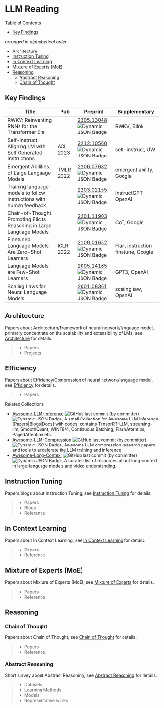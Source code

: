 # LLM Reading

Table of Contents

- [Key Findings](#key-findings)

*arranged in alphabetical order*

- [Architecture](#architecture)
- [Instruction Tuning](#instruction-tuning)
- [In Context Learning](#in-context-learning)
- [Mixture of Experts (MoE)](#mixture-of-experts-moe)
- [Reasoning](#reasoning)
  - [Abstract Reasoning](#abstract-reasoning)
  - [Chain of Thought](#chain-of-thought)

## Key Findings

| Title                                                                 | Pub       | Preprint                                                                                                                                                                                                                                                                                               | Supplementary                      |
| --------------------------------------------------------------------- | --------- | ------------------------------------------------------------------------------------------------------------------------------------------------------------------------------------------------------------------------------------------------------------------------------------------------------ | ---------------------------------- |
| RWKV: Reinventing RNNs for the Transformer Era                        |           | [2305.13048](https://arxiv.org/abs/2305.13048)          <br />   ![Dynamic JSON Badge](https://img.shields.io/badge/dynamic/json?url=https%3A%2F%2Fapi.semanticscholar.org%2Fgraph%2Fv1%2Fpaper%2F026b3396a63ed5772329708b7580d633bb86bec9%3Ffields%3DcitationCount&query=%24.citationCount&label=citation) | RWKV, Blink                        |
| Self-Instruct: Aligning LM with Self Generated Instructions           | ACL 2023  | [2212.10560](https://arxiv.org/abs/2212.10560)        <br />   ![Dynamic JSON Badge](https://img.shields.io/badge/dynamic/json?url=https%3A%2F%2Fapi.semanticscholar.org%2Fgraph%2Fv1%2Fpaper%2Fe65b346d442e9962a4276dc1c1af2956d9d5f1eb%3Ffields%3DcitationCount&query=%24.citationCount&label=citation)   | self-instruct, UW                  |
| Emergent Abilities of Large Language Models                           | TMLR 2022 | [2206.07682](https://arxiv.org/abs/2206.07682)  <br />   ![Dynamic JSON Badge](https://img.shields.io/badge/dynamic/json?url=https%3A%2F%2Fapi.semanticscholar.org%2Fgraph%2Fv1%2Fpaper%2Fdac3a172b504f4e33c029655e9befb3386e5f63a%3Ffields%3DcitationCount&query=%24.citationCount&label=citation)         | emergent ability,  Google         |
| Training language models to follow instructions with human feedback   |           | [2203.02155](https://arxiv.org/abs/2203.02155)  <br /> ![Dynamic JSON Badge](https://img.shields.io/badge/dynamic/json?url=https%3A%2F%2Fapi.semanticscholar.org%2Fgraph%2Fv1%2Fpaper%2Fd766bffc357127e0dc86dd69561d5aeb520d6f4c%3Ffields%3DcitationCount&query=%24.citationCount&label=citation)           | InstructGPT, OpenAI                |
| Chain-of-Thought Prompting Elicits Reasoning in Large Language Models |           | [2201.11903](https://arxiv.org/abs/2201.11903)   <br /> ![Dynamic JSON Badge](https://img.shields.io/badge/dynamic/json?url=https%3A%2F%2Fapi.semanticscholar.org%2Fgraph%2Fv1%2Fpaper%2F1b6e810ce0afd0dd093f789d2b2742d047e316d5%3Ffields%3DcitationCount&query=%24.citationCount&label=citation)          | CoT, Google                        |
| Finetuned Language Models Are Zero-Shot Learners                      | ICLR 2022 | [2109.01652](https://arxiv.org/abs/2109.01652)   <br /> ![Dynamic JSON Badge](https://img.shields.io/badge/dynamic/json?url=https%3A%2F%2Fapi.semanticscholar.org%2Fgraph%2Fv1%2Fpaper%2Fff0b2681d7b05e16c46dfb71d980cc2f605907cd%3Ffields%3DcitationCount&query=%24.citationCount&label=citation)          | Flan, instruction finetune, Google |
| Language Models are Few-Shot Learners                                 |           | [2005.14165](https://arxiv.org/abs/2005.14165)    <br /> ![Dynamic JSON Badge](https://img.shields.io/badge/dynamic/json?url=https%3A%2F%2Fapi.semanticscholar.org%2Fgraph%2Fv1%2Fpaper%2F6b85b63579a916f705a8e10a49bd8d849d91b1fc%3Ffields%3DcitationCount&query=%24.citationCount&label=citation)         | GPT3, OpenAI                       |
| Scaling Laws for Neural Language Models                               |           | [2001.08361](https://arxiv.org/abs/2001.08361) <br />   ![Dynamic JSON Badge](https://img.shields.io/badge/dynamic/json?url=https%3A%2F%2Fapi.semanticscholar.org%2Fgraph%2Fv1%2Fpaper%2Fe6c561d02500b2596a230b341a8eb8b921ca5bf2%3Ffields%3DcitationCount&query=%24.citationCount&label=citation)          | scaling law, OpenAI                |

## Architecture

Papers about Architecturn/Framework of neural network/language model, primarily concentrate on the scalability and extensibility of LMs, see [Architecture](Architecture.md) for details.

> - Papers
> - Projects

## Efficiency

Papers about Efficiency/Compression of neural network/language model, see [Efficiency](Efficiency.md) for details.

> - Papers

Related Collections

- [Awesome-LLM-Inference](https://github.com/DefTruth/Awesome-LLM-Inference) ![GitHub last commit (by committer)](https://img.shields.io/github/last-commit/DefTruth/Awesome-LLM-Inference?style=flat)![Dynamic JSON Badge](https://img.shields.io/github/stars/DefTruth/Awesome-LLM-Inference.svg?style=social&label=Star), A small Collection for Awesome LLM Inference [Papers|Blogs|Docs] with codes, contains TensorRT-LLM, streaming-llm, SmoothQuant, WINT8/4, Continuous Batching, FlashAttention, PagedAttention etc.
- [Awesome-LLM-Compression](https://github.com/HuangOwen/Awesome-LLM-Compression) ![GitHub last commit (by committer)](https://img.shields.io/github/last-commit/HuangOwen/Awesome-LLM-Compression?style=flat)![Dynamic JSON Badge](https://img.shields.io/github/stars/HuangOwen/Awesome-LLM-Compression.svg?style=social&label=Star), Awesome LLM compression research papers and tools to accelerate the LLM training and inference
- [Awesome-Long-Context](https://github.com/showlab/Awesome-Long-Context) ![GitHub last commit (by committer)](https://img.shields.io/github/last-commit/showlab/Awesome-Long-Context?style=flat)![Dynamic JSON Badge](https://img.shields.io/github/stars/showlab/Awesome-Long-Context.svg?style=social&label=Star), A curated list of resources about long-context in large-language models and video understanding.

## Instruction Tuning

Papers/blogs about Instruction Tuning, see [Instruction Tuning](InstructionTuning.md) for details.

> - Papers
> - Blogs
> - Reference

## In Context Learning

Papers about In Context Learning, see [In Context Learning](ICL.md) for details.

> - Papers
> - Reference

## Mixture of Experts (MoE)

Papers about Mixture of Experts (MoE), see [Mixture of Experts](MoE.md) for details.

> - Papers
> - Reference

## Reasoning

### Chain of Thought

Papers about Chain of Thought, see [Chain of Thought](reasoning/CoT.md) for details.

> - Papers
> - Reference

### Abstract Reasoning

Short survey about Abstract Reasoning, see [Abstract Reasoning](reasoning/AR.md) for details.

> - Datasets
> - Learning Methods
> - Models
> - Representative works
